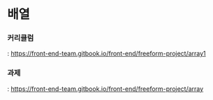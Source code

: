 # 배열

### 커리큘럼
: https://front-end-team.gitbook.io/front-end/freeform-project/array1

### 과제
: https://front-end-team.gitbook.io/front-end/freeform-project/array
